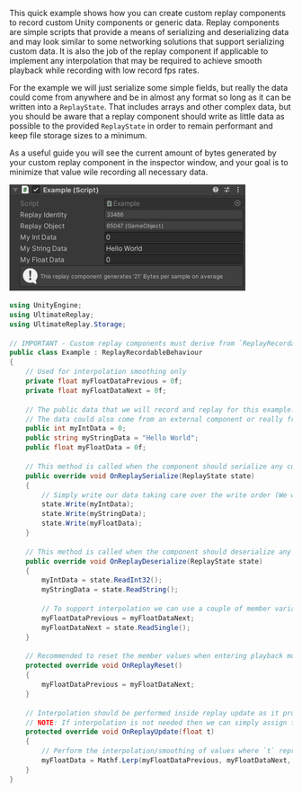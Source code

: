 
This quick example shows how you can create custom replay components to record custom Unity components or generic data.
Replay components are simple scripts that provide a means of serializing and deserializing data and may look similar to some networking solutions that support serializing custom data.
It is also the job of the replay component if applicable to implement any interpolation that may be required to achieve smooth playback while recording with low record fps rates.

For the example we will just serialize some simple fields, but really the data could come from anywhere and be in almost any format so long as it can be written into a `ReplayState`.
That includes arrays and other complex data, but you should be aware that a replay component should write as little data as possible to the provided `ReplayState` in order to remain performant and keep file storage sizes to a minimum.

As a useful guide you will see the current amount of bytes generated by your custom replay component in the inspector window, and your goal is to minimize that value wile recording all necessary data.

![image](https://github.com/TrivialInteractive/Ultimate-Replay-3.0-Samples/blob/be6f35dec86e96b999b9334d9d0ecc0cb2daaa0e/Images/CodeExamples/ReplayComponentInspector.png)

```cs
using UnityEngine;
using UltimateReplay;
using UltimateReplay.Storage;

// IMPORTANT - Custom replay components must derive from `ReplayRecordableBehaviour`
public class Example : ReplayRecordableBehaviour
{
	// Used for interpolation smoothing only 
	private float myFloatDataPrevious = 0f;
	private float myFloatDataNext = 0f;

	// The public data that we will record and replay for this example. 
	// The data could also come from an external component or really from any source.
	public int myIntData = 0;	
	public string myStringData = "Hello World";
	public float myFloatData = 0f;

	// This method is called when the component should serialize any custom data, usually called around 1-48 times per second depending upon record rate
	public override void OnReplaySerialize(ReplayState state)
	{
		// Simply write our data taking care over the write order (We will need to read back in the same order)
		state.Write(myIntData);		
		state.Write(myStringData);
		state.Write(myFloatData);
	}

	// This method is called when the component should deserialize any custom data, usually called 1 or more times per frame
	public override void OnReplayDeserialize(ReplayState state)
	{
		myIntData = state.ReadInt32();
		myStringData = state.ReadString();
		
		// To support interpolation we can use a couple of member variables (NOTE: We do not actually assign `myFloatData` here)
		myFloatDataPrevious = myFloatDataNext;
		myFloatDataNext = state.ReadSingle();
	}

	// Recommended to reset the member values when entering playback mode to eliminate any posisble left over data issues
	protected override void OnReplayReset()
	{
		myFloatDataPrevious = myFloatDataNext;
	}

	// Interpolation should be performed inside replay update as it provides the necessary `t` delta value
	// NOTE: If interpolation is not needed then we can simply assign the `myFloatData` value from the state in `OnReplayDeserialize`
	protected override void OnReplayUpdate(float t)
	{
		// Perform the interpolation/smoothing of values where `t` represents the delta between replay snapshots
		myFloatData = Mathf.Lerp(myFloatDataPrevious, myFloatDataNext, t);
	}
}
```
